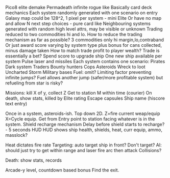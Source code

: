 Pico8 elite demake
Permadeath infinite rogue like
Basically card deck mechanics
Each system randomly generated with one scenario on entry
Galaxy map could be 128^2, 1 pixel per system - mini Elite
Or have no map and allow N next step choices - pure card like
Neighbouring systems generated with random high level attrs, may be visible or unknown 
Trading reduced to two commodities hi and lo. How to reduce the trading mechanism as far as possible? 3 commodities only hi margin,lo,contraband
Or just award score varying by system type plus bonus for cans collected, minus damage taken
How to match trade profit to player wealth?
Trade is essentially a bet?
Spend score to upgrade ship
One new ship available per system
Pulse laser and missiles
Each system contains one scenario:
Pirates
Dark system
Traders
Bounty hunters
Cops
Asteroids
Wreck to loot
Uncharted
Storm
Military bases
Fuel: omit? Limiting factor preventing infinite jumps? Fuel allows another jump (safer/more profitable system) but refueling from star is risky?

Missions: kill X of y, collect Z
Get to station M within time (courier)
On death, show stats, killed by
Elite rating
Escape capsules
Ship name (hiscore text entry)

Once in a system, asteroids-ish. Top down 2D. Z=fire current weap/equip X=Cycle equip. Get from Entry point to station facing whatever is in the system. 
Shield recharge mechanism
Delay before shield starts to recharge? - 5 seconds 
HUD
HUD shows ship health, shields, heat, curr equip, ammo, masslock?

Heat dictates fire rate
Targeting: auto target ship in front?
Don't target?
AI: should just try to get within range and laser fire arc then attack
Collisions?

Death: show stats, records

Arcade-y level, countdown based bonus
Find the exit.
